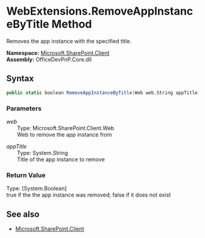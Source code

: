 # WebExtensions.RemoveAppInstanceByTitle Method  
Removes the app instance with the specified title.  

**Namespace:** [Microsoft.SharePoint.Client](Microsoft.SharePoint.Client.md)  
**Assembly:** OfficeDevPnP.Core.dll  
## Syntax
```C#
public static boolean RemoveAppInstanceByTitle(Web web,String appTitle)
```
### Parameters
*web*  
&emsp;&emsp;Type: Microsoft.SharePoint.Client.Web  
&emsp;&emsp;Web to remove the app instance from  
  
*appTitle*  
&emsp;&emsp;Type: System.String  
&emsp;&emsp;Title of the app instance to remove  
  
### Return Value
Type: [System.Boolean]  
true if the the app instance was removed; false if it does not exist

## See also
- [Microsoft.SharePoint.Client](Microsoft.SharePoint.Client.md)
